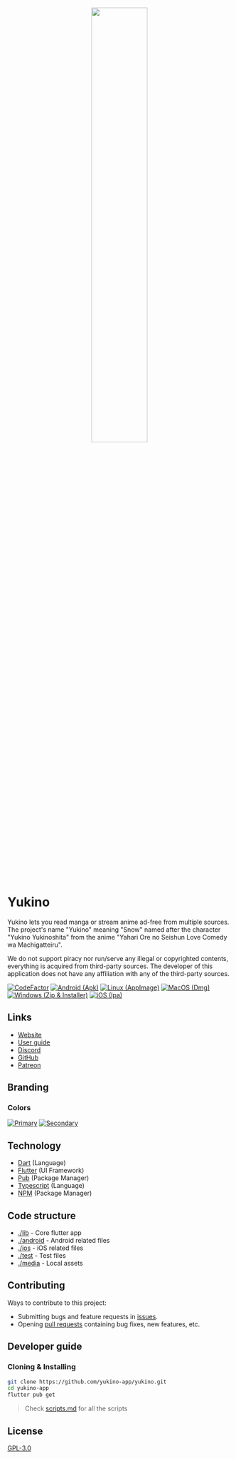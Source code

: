 <br />

<p align="center">
    <img src="./media/large.png" width="50%">
</p>

# Yukino

Yukino lets you read manga or stream anime ad-free from multiple sources. The project's name "Yukino" meaning "Snow" named after the character "Yukino Yukinoshita" from the anime "Yahari Ore no Seishun Love Comedy wa Machigatteiru".

We do not support piracy nor run/serve any illegal or copyrighted contents, everything is acquired from third-party sources. The developer of this application does not have any affiliation with any of the third-party sources.

[![CodeFactor](https://www.codefactor.io/repository/github/yukino-app/yukino/badge/next)](https://www.codefactor.io/repository/github/yukino-app/yukino/overview/next)
[![Android (Apk)](https://github.com/yukino-app/yukino/actions/workflows/android-build.yml/badge.svg)](https://github.com/yukino-app/yukino/actions/workflows/android-build.yml)
[![Linux (AppImage)](https://github.com/yukino-app/yukino/actions/workflows/linux-build.yml/badge.svg)](https://github.com/yukino-app/yukino/actions/workflows/linux-build.yml)
[![MacOS (Dmg)](https://github.com/yukino-app/yukino/actions/workflows/macos-build.yml/badge.svg)](https://github.com/yukino-app/yukino/actions/workflows/macos-build.yml)
[![Windows (Zip & Installer)](https://github.com/yukino-app/yukino/actions/workflows/windows-build.yml/badge.svg)](https://github.com/yukino-app/yukino/actions/workflows/windows-build.yml)
[![iOS (Ipa)](https://github.com/yukino-app/yukino/actions/workflows/ios-build.yml/badge.svg)](https://github.com/yukino-app/yukino/actions/workflows/ios-build.yml)

<!-- [![Downloads](https://img.shields.io/github/downloads/zyrouge/yukino-app/total.svg?style=flat)](https://GitHub.com/zyrouge/yukino-app/releases/) [![Latest release](https://img.shields.io/github/release/zyrouge/yukino-app.svg?style=flat)](https://GitHub.com/zyrouge/yukino-app/releases/) [![Site](https://github.com/zyrouge/yukino-app/actions/workflows/Deploy.yml/badge.svg)](https://github.com/zyrouge/yukino-app/actions/workflows/Deploy.yml) [![CodeQL](https://github.com/zyrouge/yukino-app/actions/workflows/codeql-analysis.yml/badge.svg)](https://github.com/zyrouge/yukino-app/actions/workflows/codeql-analysis.yml) [![Publish (Electron)](<https://github.com/zyrouge/yukino-app/actions/workflows/Publish%20(Electron).yml/badge.svg?branch=main>)](<https://github.com/zyrouge/yukino-app/actions/workflows/Publish%20(Electron).yml>) [![Publish (Capacitor - Android)](<https://github.com/zyrouge/yukino-app/actions/workflows/Publish%20(Capacitor%20-%20Android).yml/badge.svg>)](<https://github.com/zyrouge/yukino-app/actions/workflows/Publish%20(Capacitor%20-%20Android).yml>) [![CodeFactor](https://www.codefactor.io/repository/github/zyrouge/yukino-app/badge/next)](https://www.codefactor.io/repository/github/zyrouge/yukino-app/overview/next)

## Download

You can download the latest version of app from the [releases](https://github.com/zyrouge/yukino-app/releases) tab.

## Preview

![Home](./screenshots/desktop/home.png)

> All previews available at [https://zyrouge.github.io/yukino-app/](https://zyrouge.github.io/yukino-app/) -->

## Links

-   [Website](https://yukino-app.github.io/)
-   [User guide](https://yukino-app.github.io/guides/)
-   [Discord](https://discord.gg/dUHbfHNUmE)
-   [GitHub](https://github.com/yukino-app/yukino/)
-   [Patreon](https://patreon.com/zyrouge/)

## Branding

### Colors

[![Primary](https://img.shields.io/badge/Primary-%236366F1-white.svg?style=flat&color=6366F1)](https://img.shields.io/badge/Indigo-%236366F1-white.svg?color=6366F1) [![Secondary](https://img.shields.io/badge/Secondary-%2318181b-white.svg?style=flat&color=18181b)](https://img.shields.io/badge/Indigo-%236366F1-white.svg?color=6366F1)

## Technology

-   [Dart](https://dart.dev/) (Language)
-   [Flutter](https://flutter.dev/) (UI Framework)
-   [Pub](https://pub.dev/) (Package Manager)
-   [Typescript](https://typescriptlang.org/) (Language)
-   [NPM](https://npmjs.com/) (Package Manager)

## Code structure

-   [./lib](./lib) - Core flutter app
-   [./android](./android) - Android related files
-   [./ios](./ios) - iOS related files
-   [./test](./test) - Test files
-   [./media](./media) - Local assets
<!-- -   [./screenshots](./resources) - App previews -->

## Contributing

Ways to contribute to this project:

-   Submitting bugs and feature requests in [issues](https://github.com/yukino-app/yukino/issues).
-   Opening [pull requests](https://github.com/yukino-app/yukino/pulls) containing bug fixes, new features, etc.

## Developer guide

### Cloning & Installing

```bash
git clone https://github.com/yukino-app/yukino.git
cd yukino-app
flutter pub get
```

> Check [scripts.md](./scripts.md) for all the scripts

## License

[GPL-3.0](./LICENSE)
